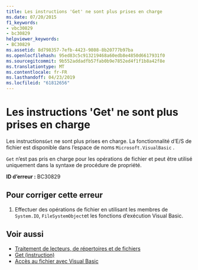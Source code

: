 ```yaml
---
title: Les instructions 'Get' ne sont plus prises en charge
ms.date: 07/20/2015
f1_keywords:
- vbc30829
- bc30829
helpviewer_keywords:
- BC30829
ms.assetid: 8d798357-7efb-4423-9808-8b20777b97ba
ms.openlocfilehash: 95ed83c5c913219468a60edb8e4850d6617931f0
ms.sourcegitcommit: 9b552addadfb57fab0b9e7852ed4f1f1b8a42f8e
ms.translationtype: MT
ms.contentlocale: fr-FR
ms.lasthandoff: 04/23/2019
ms.locfileid: "61812656"
---
```

# <a name="get-statements-are-no-longer-supported"></a>Les instructions 'Get' ne sont plus prises en charge
Les instructions`Get` ne sont plus prises en charge. La fonctionnalité d’E/S de fichier est disponible dans l’espace de noms `Microsoft.VisualBasic` .  
  
 `Get` n’est pas pris en charge pour les opérations de fichier et peut être utilisé uniquement dans la syntaxe de procédure de propriété.  
  
 **ID d’erreur :** BC30829  
  
## <a name="to-correct-this-error"></a>Pour corriger cette erreur  
  
1. Effectuer des opérations de fichier en utilisant les membres de `System.IO`, `FileSystemObject`et les fonctions d’exécution Visual Basic.  
  
## <a name="see-also"></a>Voir aussi

- [Traitement de lecteurs, de répertoires et de fichiers](../../visual-basic/developing-apps/programming/drives-directories-files/processing.md)
- [Get (instruction)](../../visual-basic/language-reference/statements/get-statement.md)
- [Accès au fichier avec Visual Basic](../../visual-basic/developing-apps/programming/drives-directories-files/file-access.md)
